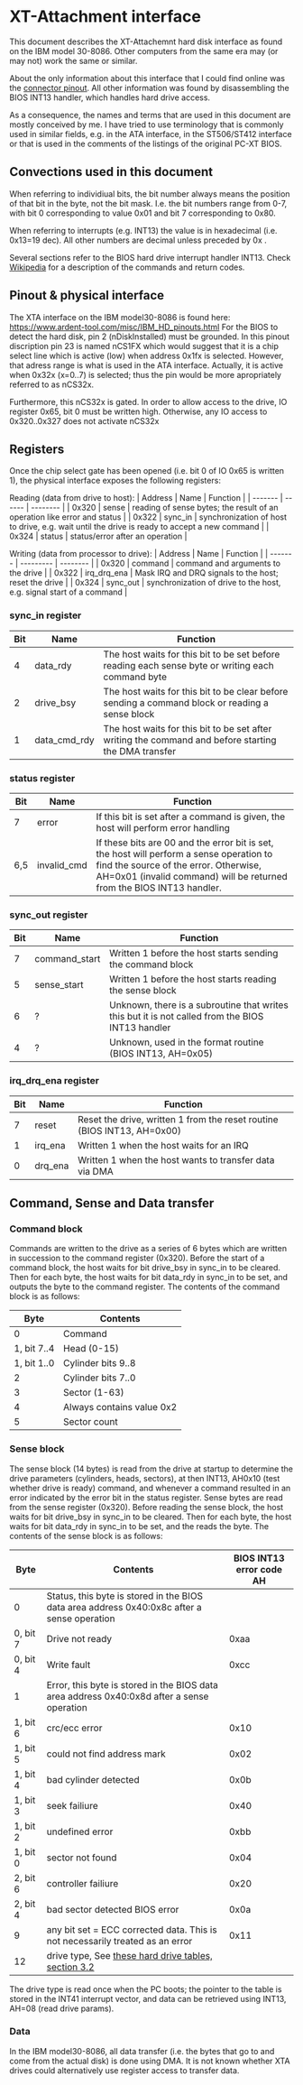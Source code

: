 XT-Attachment interface
=======================

This document describes the XT-Attachemnt hard disk interface as found on the IBM model 30-8086. Other computers from the same era may (or may not) work the same or similar.

About the only information about this interface that I could find online was the [connector pinout](<https://www.ardent-tool.com/misc/IBM_HD_pinouts.html>). All other information was found by disassembling the BIOS INT13 handler, which handles hard drive access.

As a consequence, the names and terms that are used in this document are mostly conceived by me. I have tried to use terminology that is commonly used in similar fields, e.g. in the ATA interface, in the ST506/ST412 interface or that is used in the comments of the listings of the original PC-XT BIOS.

Convections used in this document
---------------------------------

When referring to individiual bits, the bit number always means the position of that bit in the byte, not the bit mask. I.e. the bit numbers range from 0-7, with bit 0 corresponding to value 0x01 and bit 7 corresponding to 0x80.

When referring to interrupts (e.g. INT13) the value is in hexadecimal (i.e. 0x13=19 dec). All other numbers are decimal unless preceded by 0x .

Several sections refer to the BIOS hard drive interrupt handler INT13. Check [Wikipedia](<https://en.wikipedia.org/wiki/INT_13H>) for a description of the commands and return codes.


Pinout & physical interface
--------------------------

The XTA interface on the IBM model30-8086 is found here: <https://www.ardent-tool.com/misc/IBM_HD_pinouts.html>
For the BIOS to detect the hard disk, pin 2 (nDiskInstalled) must be grounded. In this pinout discription pin 23 is named nCS1FX which would suggest that it is a chip select line which is active (low) when address 0x1fx is selected. However, that adress range is what is used in the ATA interface. Actually, it is active when 0x32x (x=0..7) is selected; thus the pin would be more apropriately referred to as nCS32x.

Furthermore, this nCS32x is gated. In order to allow access to the drive, IO register 0x65, bit 0 must be written high. Otherwise, any IO access to 0x320..0x327 does not activate nCS32x


Registers
---------

Once the chip select gate has been opened (i.e. bit 0 of IO 0x65 is written 1), the physical interface exposes the following registers:

Reading (data from drive to host):
| Address |  Name   | Function |
| ------- | ------  | -------- |
| 0x320   | sense   | reading of sense bytes; the result of an operation like error and status |
| 0x322   | sync_in | synchronization of host to drive, e.g. wait until the drive is ready to accept a new command |
| 0x324   | status  | status/error after an operation |

Writing (data from processor to drive):
| Address | Name        | Function |
| ------- | ---------   | -------- |
| 0x320   | command     | command and arguments to the drive |
| 0x322   | irq_drq_ena | Mask IRQ and DRQ signals to the host; reset the drive |
| 0x324   | sync_out    | synchronization of drive to the host, e.g. signal start of a command |

### sync_in register
| Bit | Name         | Function |
| ----| ---------    | ----- |
|  4  | data_rdy     | The host waits for this bit to be set before reading each sense byte or writing each command byte |
|  2  | drive_bsy    | The host waits for this bit to be clear before sending a command block or reading a sense block  |
|  1  | data_cmd_rdy | The host waits for this bit to be set after writing the command and before starting the DMA transfer |

### status register
| Bit | Name         | Function |
| ----| ---------    | ----- |
| 7   | error        | If this bit is set after a command is given, the host will perform error handling |
| 6,5 | invalid_cmd  | If these bits are 00 and the error bit is set, the host will perform a sense operation to find the source of the error. Otherwise, AH=0x01 (invalid command) will be returned from the BIOS INT13 handler.



### sync_out register
| Bit | Name          | Function |
| --- | ------------- | -------- |
| 7   | command_start | Written 1 before the host starts sending the command block |
| 5   | sense_start   | Written 1 before the host starts reading the sense block |
| 6   |  ?            | Unknown, there is a subroutine that writes this but it is not called from the BIOS INT13 handler |
| 4   |  ?            | Unknown, used in the format routine (BIOS INT13, AH=0x05) |

### irq_drq_ena register
| Bit | Name    | Function |
| --- | ------  | -------  |
| 7   | reset   | Reset the drive, written 1 from the reset routine (BIOS INT13, AH=0x00) |
| 1   | irq_ena | Written 1 when the host waits for an IRQ |
| 0   | drq_ena | Written 1 when the host wants to transfer data via DMA |

Command, Sense and Data transfer
-------------------------------

### Command block
Commands are written to the drive as a series of 6 bytes which are written in succession to the command register (0x320). Before the start of a command block, the host waits for bit drive_bsy in sync_in to be cleared. Then for each byte, the host waits for bit data_rdy in sync_in to be set, and outputs the byte to the command register. The contents of the command block is as follows:

| Byte | Contents |
| -----| -------- |
| 0    | Command |
| 1, bit 7..4| Head (0-15) |
| 1, bit 1..0| Cylinder bits 9..8 |
| 2    | Cylinder bits 7..0 |
| 3    | Sector (1-63) |
| 4    | Always contains value 0x2 |
| 5    | Sector count |

### Sense block
The sense block (14 bytes) is read from the drive at startup to determine the drive parameters (cylinders, heads, sectors), at then INT13, AH0x10 (test whether drive is ready) command, and whenever a command resulted in an error indicated by the error bit in the status register. Sense bytes are read from the sense register (0x320). Before reading the sense block, the host waits for bit drive_bsy in sync_in to be cleared. Then for each byte, the host waits for bit data_rdy in sync_in to be set, and the reads the byte. The contents of the sense block is as follows:

| Byte | Contents| BIOS INT13 error code AH |
| ----- | ------ | ------- |
| 0    | Status, this byte is stored in the BIOS data area address 0x40:0x8c after a sense operation |
| 0, bit 7 | Drive not ready | 0xaa |
| 0, bit 4 | Write fault | 0xcc |
| 1    | Error, this byte is stored in the BIOS data area address 0x40:0x8d after a sense operation |
| 1, bit 6 | crc/ecc error | 0x10 |
| 1, bit 5 | could not find address mark | 0x02 |
| 1, bit 4 | bad cylinder detected | 0x0b |
| 1, bit 3 | seek failiure | 0x40 |
| 1, bit 2 | undefined error | 0xbb |
| 1, bit 0 | sector not found | 0x04 |
| 2, bit 6 | controller failiure | 0x20 |
| 2, bit 4 | bad sector detected BIOS error|  0x0a |
| 9 | any bit set = ECC corrected data. This is not necessarily treated as an error | 0x11 |
| 12 | drive type, See [these hard drive tables, section 3.2](<https://www.win.tue.nl/~aeb/linux/hdtypes/hdtypes-3.html>) | |

The drive type is read once when the PC boots; the pointer to the table is stored in the INT41 interrupt vector, and data can be retrieved using INT13, AH=08 (read drive params).

### Data
In the IBM model30-8086, all data transfer (i.e. the bytes that go to and come from the actual disk) is done using DMA. It is not known whether XTA drives could alternatively use register access to transfer data.





